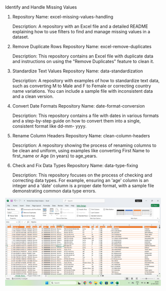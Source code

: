  Identify and Handle Missing Values
1. Repository Name: excel-missing-values-handling

   Description: A repository with an Excel file and a detailed README explaining how to use filters to find and manage missing values in a dataset.

2. Remove Duplicate Rows
   Repository Name: excel-remove-duplicates

   Description: This repository contains an Excel file with duplicate data and instructions on using the "Remove Duplicates" feature to clean it.

3. Standardize Text Values
   Repository Name: data-standardization

   Description: A repository with examples of how to standardize text data, such as converting M to Male and F to Female or correcting country name variations. You can          include a sample file with inconsistent data and a clean version.

4. Convert Date Formats
   Repository Name: date-format-conversion

   Description: This repository contains a file with dates in various formats and a step-by-step guide on how to convert them into a single, consistent format like dd-mm-       yyyy.

5. Rename Column Headers
   Repository Name: clean-column-headers

   Description: A repository showing the process of renaming columns to be clean and uniform, using examples like converting First Name to first_name or Age (in years) to       age_years.

6. Check and Fix Data Types
   Repository Name: data-type-fixing

   Description: This repository focuses on the process of checking and correcting data types. For example, ensuring an 'age' column is an integer and a 'date' column is a       proper date format, with a sample file demonstrating common data type errors.

![image alt](https://github.com/Sagar28Gidwani/Task---1-/blob/main/final%20look.png?raw=true)
